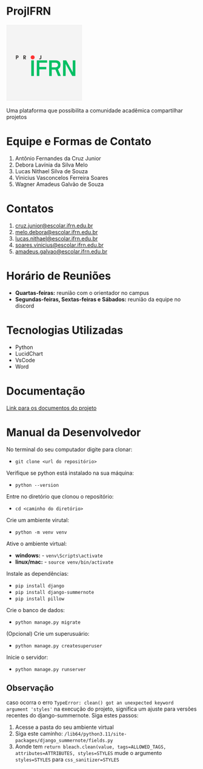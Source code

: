 # ProjIFRN

<img src="logo.png" width="200" height="200" />

Uma plataforma que possibilita a comunidade acadêmica compartilhar projetos

# Equipe e Formas de Contato

1. Antônio Fernandes da Cruz Junior
2. Debora Lavínia da Silva Melo
3. Lucas Nithael Silva de Souza
4. Vinicius Vasconcelos Ferreira Soares
5. Wagner Amadeus Galvão de Souza

# Contatos
1. cruz.junior@escolar.ifrn.edu.br
2. melo.debora@escolar.ifrn.edu.br
3. lucas.nithael@escolar.ifrn.edu.br
4. soares.vinicius@escolar.ifrn.edu.br
5. amadeus.galvao@escolar.ifrn.edu.br

# Horário de Reuniões

- **Quartas-feiras:** reunião com o orientador no campus
- **Segundas-feiras, Sextas-feiras e Sábados:** reunião da equipe no discord 

# Tecnologias Utilizadas

- Python
- LucidChart
- VsCode
- Word

# Documentação

[Link para os documentos do projeto](doc/documentacao.md)

# Manual da Desenvolvedor

No terminal do seu computador digite para clonar:
- `git clone <url do repositório>`

Verifique se python está instalado na sua máquina:
- `python --version`

Entre no diretório que clonou o repositório:
- `cd <caminho do diretório>`

Crie um ambiente virutal:
- `python -m venv venv`

Ative o ambiente virtual:
- **windows:** - `venv\Scripts\activate`
- **linux/mac:** - `source venv/bin/activate`

Instale as dependências: 
- `pip install django` 
- `pip install django-summernote`
- `pip install pillow`

Crie o banco de dados:
- `python manage.py migrate`

(Opcional) Crie um superusuário:
- `python manage.py createsuperuser`

Inicie o servidor: 
- `python manage.py runserver`


## Observação
caso ocorra o erro `TypeError: clean() got an unexpected keyword argument 'styles'` na execução do projeto, significa um ajuste para versões recentes do django-summernote. Siga estes passos:

1. Acesse a pasta do seu ambiente virtual
2. Siga este caminho: `/lib64/python3.11/site-packages/django_summernote/fields.py`
3. Aonde tem `return bleach.clean(value, tags=ALLOWED_TAGS, attributes=ATTRIBUTES, styles=STYLES` mude o argumento `styles=STYLES` para `css_sanitizer=STYLES`


